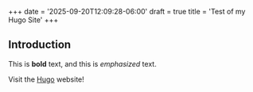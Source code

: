 +++
date = '2025-09-20T12:09:28-06:00'
draft = true
title = 'Test of my Hugo Site'
+++
## Introduction

This is **bold** text, and this is *emphasized* text.

Visit the [Hugo](https://gohugo.io) website!
